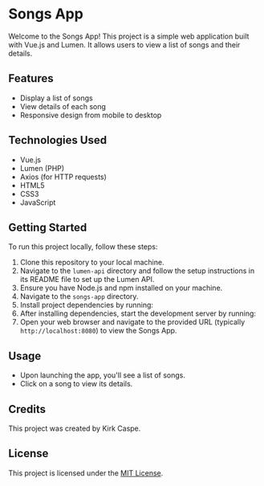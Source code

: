 # Songs App

Welcome to the Songs App! This project is a simple web application built with Vue.js and Lumen. It allows users to view a list of songs and their details.

## Features

- Display a list of songs
- View details of each song
- Responsive design from mobile to desktop

## Technologies Used

- Vue.js
- Lumen (PHP)
- Axios (for HTTP requests)
- HTML5
- CSS3
- JavaScript

## Getting Started

To run this project locally, follow these steps:

1. Clone this repository to your local machine.
2. Navigate to the `lumen-api` directory and follow the setup instructions in its README file to set up the Lumen API.
3. Ensure you have Node.js and npm installed on your machine.
4. Navigate to the `songs-app` directory.
5. Install project dependencies by running:
6. After installing dependencies, start the development server by running:
7. Open your web browser and navigate to the provided URL (typically `http://localhost:8080`) to view the Songs App.

## Usage

- Upon launching the app, you'll see a list of songs.
- Click on a song to view its details.

## Credits

This project was created by Kirk Caspe.

## License

This project is licensed under the [MIT License](LICENSE).
